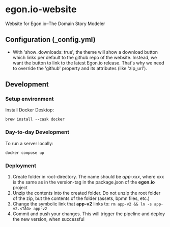 # egon.io-website
Website for Egon.io–The Domain Story Modeler

## Configuration (_config.yml)

* With 'show_downloads: true', the theme will show a download button which links per default to the github repo of the website. Instead, we want the button to link to the latest Egon.io release. That's why we need to override the 'github' property and its attributes (like 'zip_url').

## Development

### Setup environment

Install Docker Desktop:

```fish
brew install --cask docker
```

### Day-to-day Development

To run a server locally:

```fish
docker compose up
```

### Deployment
1. Create folder in root-directory. The name should be *app-xxx*, where xxx is the same as in the version-tag in the package.json of the **egon.io** project
2. Unzip the contents into the created folder. Do not unzip the root folder of the zip, but the contents of the folder (assets, bpmn files, etc.)
3. Change the symbolic link that **app-v2** links to: `rm app-v2 && ln -s app-v2.<TAG> app-v2`
4. Commit and push your changes. This will trigger the pipeline and deploy the new version, when successful
